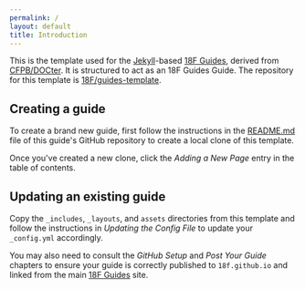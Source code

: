 ```yaml
---
permalink: /
layout: default
title: Introduction
---
```

This is the template used for the [Jekyll](http://jekyllrb.com/)-based [18F
Guides](http://18f.github.io/guides), derived from
[CFPB/DOCter](https://github.com/CFPB/DOCter). It is structured to act as an
18F Guides Guide. The repository for this template is
[18F/guides-template](https://github.com/18F/guides-template/).

## Creating a guide

To create a brand new guide, first follow the instructions in the
[README.md](https://github.com/18F/guides-template/blob/gh-pages/README.md)
file of this guide's GitHub repository to create a local clone of this
template.

Once you've created a new clone, click the _Adding a New Page_ entry in the
table of contents.

## Updating an existing guide

Copy the `_includes`, `_layouts`, and `assets` directories from this template
and follow the instructions in _Updating the Config File_ to update your
`_config.yml` accordingly.

You may also need to consult the _GitHub Setup_ and _Post Your Guide_ chapters
to ensure your guide is correctly published to `18f.github.io` and linked from
the main [18F Guides](http://18f.github.io/guides/) site.
